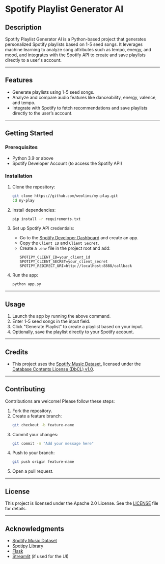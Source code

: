 # Spotify Playlist Generator AI

## Description
Spotify Playlist Generator AI is a Python-based project that generates personalized Spotify playlists based on 1-5 seed songs. It leverages machine learning to analyze song attributes such as tempo, energy, and mood, and integrates with the Spotify API to create and save playlists directly to a user's account.

---

## Features
- Generate playlists using 1-5 seed songs.
- Analyze and compare audio features like danceability, energy, valence, and tempo.
- Integrate with Spotify to fetch recommendations and save playlists directly to the user’s account.

---

## Getting Started

### Prerequisites
- Python 3.9 or above
- Spotify Developer Account (to access the Spotify API)

### Installation
1. Clone the repository:
   ```bash
   git clone https://github.com/weolins/my-play.git
   cd my-play
   ```

2. Install dependencies:
   ```bash
   pip install -r requirements.txt
   ```

3. Set up Spotify API credentials:
   - Go to the [Spotify Developer Dashboard](https://developer.spotify.com/dashboard) and create an app.
   - Copy the `Client ID` and `Client Secret`.
   - Create a `.env` file in the project root and add:
     ```
     SPOTIPY_CLIENT_ID=your_client_id
     SPOTIPY_CLIENT_SECRET=your_client_secret
     SPOTIPY_REDIRECT_URI=http://localhost:8888/callback
     ```

4. Run the app:
   ```bash
   python app.py
   ```

---

## Usage
1. Launch the app by running the above command.
2. Enter 1-5 seed songs in the input field.
3. Click "Generate Playlist" to create a playlist based on your input.
4. Optionally, save the playlist directly to your Spotify account.

---

## Credits
- This project uses the [Spotify Music Dataset](https://www.kaggle.com/datasets/solomonameh/spotify-music-dataset), licensed under the [Database Contents License (DbCL) v1.0](https://opendatacommons.org/licenses/dbcl/1-0/).

---

## Contributing
Contributions are welcome! Please follow these steps:
1. Fork the repository.
2. Create a feature branch:
   ```bash
   git checkout -b feature-name
   ```
3. Commit your changes:
   ```bash
   git commit -m "Add your message here"
   ```
4. Push to your branch:
   ```bash
   git push origin feature-name
   ```
5. Open a pull request.

---

## License
This project is licensed under the Apache 2.0 License. See the [LICENSE](https://github.com/weolins/my-play/blob/main/LICENSE) file for details.

---

## Acknowledgments
- [Spotify Music Dataset](https://www.kaggle.com/datasets/solomonameh/spotify-music-dataset)
- [Spotipy Library](https://spotipy.readthedocs.io/)
- [Flask](https://flask.palletsprojects.com/)
- [Streamlit](https://streamlit.io/) (if used for the UI)

